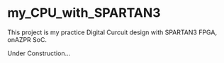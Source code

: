 # my_CPU_with_SPARTAN3
This project is my practice Digital Curcuit  design  with SPARTAN3 FPGA, onAZPR SoC.

Under Construction...
